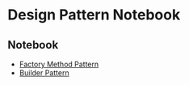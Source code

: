# Design Pattern Notebook

## Notebook

- [Factory Method Pattern](https://github.com/mizu-bai/Factory-Method-Pattern/blob/main/factory-method-pattern.ipynb)
- [Builder Pattern](https://github.com/mizu-bai/Factory-Method-Pattern/blob/main/builder-pattern.ipynb)
